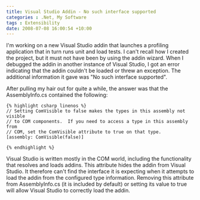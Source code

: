 ```yaml
---
title: Visual Studio Addin - No such interface supported
categories : .Net, My Software
tags : Extensibility
date: 2008-07-08 16:00:54 +10:00
---
```


I'm working on a new Visual Studio addin that launches a profiling application that in turn runs unit and load tests. I can't recall how I created the project, but it must not have been by using the addin wizard. When I debugged the addin in another instance of Visual Studio, I got an error indicating that the addin couldn't be loaded or threw an exception. The additional information it gave was &quot;No such interface supported&quot;.

After pulling my hair out for quite a while, the answer was that the AssemblyInfo.cs contained the following:

    {% highlight csharp linenos %}
    // Setting ComVisible to false makes the types in this assembly not visible 
    // to COM components.  If you need to access a type in this assembly from 
    // COM, set the ComVisible attribute to true on that type.
    [assembly: ComVisible(false)]
    
    {% endhighlight %}

Visual Studio is written mostly in the COM world, including the functionality that resolves and loads addins. This attribute hides the addin from Visual Studio. It therefore can't find the interface it is expecting when it attempts to load the addin from the configured type information. Removing this attribute from AssemblyInfo.cs (it is included by default) or setting its value to true will allow Visual Studio to correctly load the addin.


